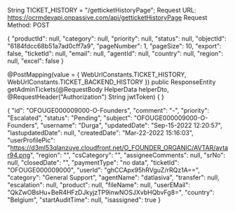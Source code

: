

String TICKET_HISTORY = "/getticketHistoryPage";
Request URL: https://ocrmdevapi.onpassive.com/api/getticketHistoryPage
Request Method: POST

{
  "productId": null,
  "category": null,
  "priority": null,
  "status": null,
  "objectId": "6184fdcc68b51a7ad0cff7a9",
  "pageNumber": 1,
  "pageSize": 10,
  "export": false,
  "ticketId": null,
  "email": null,
  "agentId": null,
  "country": null,
  "region": null,
  "excel": false
}

@PostMapping(value = { WebUrlConstants.TICKET_HISTORY, WebUrlConstants.TICKET_BACKEND_HISTORY })
public ResponseEntity<Response> getAdminTickets(@RequestBody HelperData helperDto, @RequestHeader("Authorization") String jwtToken) {
}


{
        "id": "OFOUGE000009000-O-Founders",
        "comment": "-",
        "priority": "Escalated",
        "status": "Pending",
        "subject": "OFOUGE000009000-O-Founders",
        "username": "Durga",
        "updatedDate": "Sep-15-2022 12:20:57",
        "lastupdatedDate": null,
        "createdDate": "Mar-22-2022 15:16:03",
        "userProfilePic": "https://d3ml53qlanzuye.cloudfront.net/O_FOUNDER_ORGANIC/AVTAR/avtar94.png",
        "region": "",
        "csCategory": "",
        "assigneeComments": null,
        "srNo": null,
        "closedDate": "",
        "paymentType": "no data",
        "ticketId": "OFOUGE000009000",
        "userId": "ghCCApx95hRVguZ/rRQz1A==",
        "category": "General Support",
        "agentName": "datlasiva",
        "transfer": null,
        "escalation": null,
        "product": null,
        "fileName": null,
        "userEMail": "QkZwOBsHu+BeR4HFzDJkyjzTP9inwNOSJXvbHQbvFg8=",
        "country": "Belgium",
        "startAuditTime": null,
        "isassigned": true
      }